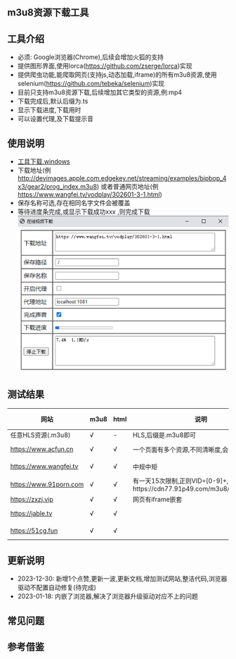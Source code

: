 ## m3u8资源下载工具

## 工具介绍

* 必须: Google浏览器(Chrome),后续会增加火狐的支持
* 提供图形界面,使用lorca(https://github.com/zserge/lorca)实现
* 提供爬虫功能,能爬取网页(支持js,动态加载,iframe)的所有m3u8资源,使用selenium(https://github.com/tebeka/selenium)实现
* 目前只支持m3u8资源下载,后续增加其它类型的资源,例:mp4
* 下载完成后,默认后缀为.ts
* 显示下载进度,下载用时
* 可以设置代理,及下载提示音

## 使用说明

* [工具下载.windows](https://github.com/injoyai/downloader/releases/latest/download/downloader.exe)
* 下载地址(例 http://devimages.apple.com.edgekey.net/streaming/examples/bipbop_4x3/gear2/prog_index.m3u8)
  或者普通网页地址(例 https://www.wangfei.tv/vodplay/302601-3-1.html)
* 保存名称可选,存在相同名字文件会被覆盖
* 等待进度条完成,或显示下载成功xxx ,则完成下载
  ![](doc/downloader.png)

## 测试结果

| 网站                     | m3u8 | html | 说明                                                              | 测试地址                                                                                       | 测试时间       |
  |------------------------|------|------|-----------------------------------------------------------------|--------------------------------------------------------------------------------------------|------------|
| 任意HLS资源(.m3u8)         | √    | -    | HLS,后缀是.m3u8即可                                                  | http://devimages.apple.com.edgekey.net/streaming/examples/bipbop_4x3/gear2/prog_index.m3u8 | -          |
| https://www.acfun.cn   | √    | √    | 一个页面有多个资源,不同清晰度,会全部下载                                           |      https://www.acfun.cn/v/ac43408539                                                                                      | 2024-01-05          |
| https://www.wangfei.tv | √    | √    | 中规中矩                                                            | https://www.naifei.art/vodplay/391559-1-1.html                                             | 2024-01-05 |
| https://www.91porn.com | √    | √    | 有一天15次限制,正则VID=[0-9]+,得到https://cdn77.91p49.com/m3u8/%s/%s.m3u8 |                                                                                            | -          |
| https://zxzj.vip       | √    | √    | 网页有iframe嵌套                                                     |                                                                                            | -          |
| https://jable.tv       | √    | √    |                                                                 |                                                                                            | 2023-12-28 |
| https://51cg.fun       | √    | √    |                                                                 |                                                                                            | 2023-12-29 |

## 更新说明

* 2023-12-30: 新增1个点赞,更新一波,更新文档,增加测试网站,整洁代码,浏览器驱动不配置自动修复(待完成)
* 2023-01-18: 内嵌了浏览器,解决了浏览器升级驱动对应不上的问题

## 常见问题

## 参考借鉴
